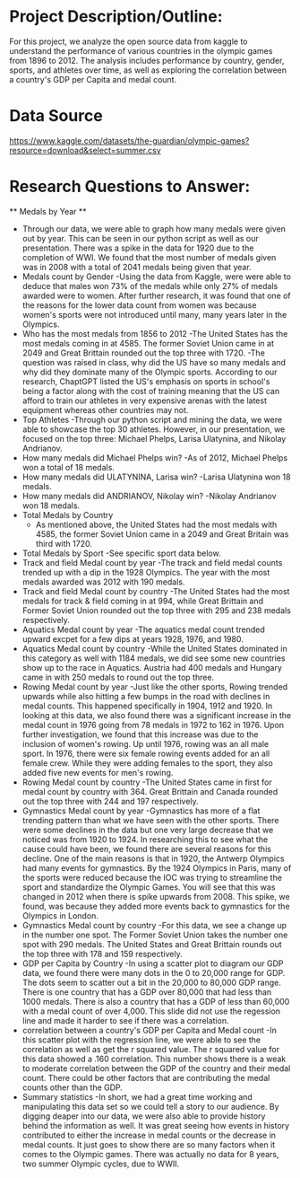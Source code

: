 # Project Description/Outline: 
For this project, we analyze the open source data from kaggle to understand the performance of various countries in the olympic games from 1896 to 2012. The analysis includes performance by country, gender, sports, and athletes over time, as well as exploring the correlation between a country's GDP per Capita and medal count.

# Data Source
https://www.kaggle.com/datasets/the-guardian/olympic-games?resource=download&select=summer.csv

# Research Questions to Answer:

** Medals by Year ** 
* Through our data, we were able to graph how many medals were given out by year. This can be seen in our python script as well as our presentation. There was a spike in the data for 1920 due to the completion of WWI. We found that the most number of medals given was in 2008 with a total of 2041 medals being given that year.
* Medals count by Gender
  -Using the data from Kaggle, were were able to deduce that males won 73% of the medals while only 27% of medals awarded were to women. After further research, it was found that one of the reasons for the lower data count from women was because women's sports were not introduced until many, many years later in the Olympics.
* Who has the most medals from 1856 to 2012
  -The United States has the most medals coming in at 4585. The former Soviet Union came in at 2049 and Great Brittain rounded out the top three with 1720.
  -The question was raised in class, why did the US have so many medals and why did they dominate many of the Olympic sports. According to our research, ChaptGPT listed the US's emphasis on sports in school's being a factor along with the cost of training meaning that the US can afford to train our athletes in very expensive arenas with the latest equipment whereas other countries may not.
* Top Athletes
  -Through our python script and mining the data, we were able to showcase the top 30 athletes. However, in our presentation, we focused on the top three: Michael Phelps, Larisa Ulatynina, and Nikolay Andrianov.
* How many medals did Michael Phelps win?
  -As of 2012, Michael Phelps won a total of 18 medals.
* How many medals did ULATYNINA, Larisa win?
  -Larisa Ulatynina won 18 medals.
* How many medals did ANDRIANOV, Nikolay win?
  -Nikolay Andrianov won 18 medals.
* Total Medals by Country
  - As mentioned above, the United States had the most medals with 4585, the former Soviet Union came in a 2049 and Great Britain was third with 1720.
* Total Medals by Sport
  -See specific sport data below.
* Track and field Medal count by year
  -The track and field medal counts trended up with a dip in the 1928 Olympics. The year with the most medals awarded was 2012 with 190 medals.
* Track and field Medal count by country
  -The United States had the most medals for track & field coming in at 994, while Great Brittain and Former Soviet Union rounded out the top three with 295 and 238 medals respectively.
* Aquatics Medal count by year
  -The aquatics medal count trended upward excpet for a few dips at years 1928, 1976, and 1980. 
* Aquatics Medal count by country
  -While the United States dominated in this category as well with 1184 medals, we did see some new countries show up to the race in Aquatics. Austria had 400 medals and Hungary came in with 250 medals to round out the top three. 
* Rowing Medal count by year
  -Just like the other sports, Rowing trended upwards while also hitting a few bumps in the road with declines in medal counts. This happened specifically in 1904, 1912 and 1920. In looking at this data, we also found there was a significant increase in the medal count in 1976 going from 78 medals in 1972 to 162 in 1976. Upon further investigation, we found that this increase was due to the inclusion of women's rowing. Up until 1976, rowing was an all male sport. In 1976, there were six female rowing events added for an all female crew. While they were adding females to the sport, they also added five new events for men's rowing.
* Rowing Medal count by country
  -The United States came in first for medal count by country with 364. Great Brittain and Canada rounded out the top three with 244 and 197 respectively.
* Gymnastics Medal count by year
  -Gymnastics has more of a flat trending pattern than what we have seen with the other sports. There were some declines in the data but one very large decrease that we noticed was from 1920 to 1924. In researching this to see what the cause could have been, we found there are several reasons for this decline. One of the main reasons is that in 1920, the Antwerp Olympics had many events for gymnastics. By the 1924 Olympics in Paris, many of the sports were reduced because the IOC was trying to streamline the sport and standardize the Olympic Games. You will see that this was changed in 2012 when there is spike upwards from 2008. This spike, we found, was because they added more events back to gymnastics for the Olympics in London.
* Gymnastics Medal count by country
  -For this data, we see a change up in the number one spot. The Former Soviet Union takes the number one spot with 290 medals. The United States and Great Brittain rounds out the top three with 178 and 159 respectively.
* GDP per Capita by Country
  -In using a scatter plot to diagram our GDP data, we found there were many dots in the 0 to 20,000 range for GDP. The dots seem to scatter out a bit in the 20,000 to 80,000 GDP range. There is one country that has a GDP over 80,000 that had less than 1000 medals. There is also a country that has a GDP of less than 60,000 with a medal count of over 4,000. This slide did not use the regession line and made it harder to see if there was a correlation.
* correlation between a country's GDP per Capita and Medal count
  -In this scatter plot with the regression line, we were able to see the correlation as well as get the r squared value. The r squared value for this data showed a .160 correlation. This number shows there is a weak to moderate correlation between the GDP of the country and their medal count. There could be other factors that are contributing the medal counts other than the GDP.
* Summary statistics
  -In short, we had a great time working and manipulating this data set so we could tell a story to our audience. By digging deaper into our data, we were also able to provide history behind the information as well. It was great seeing how events in history contributed to either the increase in medal counts or the decrease in medal counts. It just goes to show there are so many factors when it comes to the Olympic games. There was actually no data for 8 years, two summer Olympic cycles, due to WWII. 

